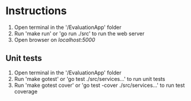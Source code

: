 # Instructions


1. Open terminal in the '/EvaluationApp' folder
2. Run 'make run' or 'go run ./src' to run the web server
3. Open browser on *localhost:5000*

## Unit tests

1. Open terminal in the '/EvaluationApp' folder
2. Run 'make gotest' or 'go test ./src/services...' to run unit tests
3. Run 'make gotest cover' or 'go test -cover ./src/services...' to run test coverage
